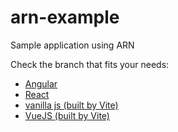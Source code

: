 # arn-example
Sample application using ARN

Check the branch that fits your needs:

- [Angular](https://github.com/Arianee/arn-example/tree/angular)
- [React](https://github.com/Arianee/arn-example/tree/react)
- [vanilla js (built by Vite)](https://github.com/Arianee/arn-example/tree/js_vite)
- [VueJS (built by Vite)](https://github.com/Arianee/arn-example/tree/vue_vite)
